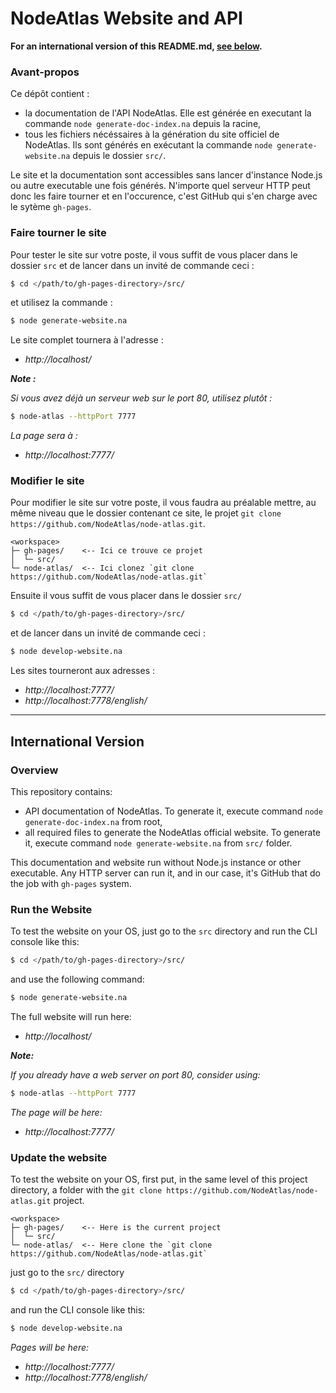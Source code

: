 # NodeAtlas Website and API #

**For an international version of this README.md, [see below](#international-version).**



### Avant-propos ###

Ce dépôt contient :
- la documentation de l'API NodeAtlas. Elle est générée en executant la commande `node generate-doc-index.na` depuis la racine,
- tous les fichiers nécéssaires à la génération du site officiel de NodeAtlas. Ils sont générés en exécutant la commande `node generate-website.na` depuis le dossier `src/`.

Le site et la documentation sont accessibles sans lancer d'instance Node.js ou autre executable une fois générés. N'importe quel serveur HTTP peut donc les faire tourner et en l'occurence, c'est GitHub qui s'en charge avec le sytème `gh-pages`.



### Faire tourner le site ###

Pour tester le site sur votre poste, il vous suffit de vous placer dans le dossier `src` et de lancer dans un invité de commande ceci :

```bash
$ cd </path/to/gh-pages-directory>/src/
```

et utilisez la commande :

```bash
$ node generate-website.na
```

Le site complet tournera à l'adresse :

- *http://localhost/*

__*Note :*__

*Si vous avez déjà un serveur web sur le port 80, utilisez plutôt :*

```bash
$ node-atlas --httpPort 7777
```

*La page sera à :*

- *http://localhost:7777/*



### Modifier le site ###

Pour modifier le site sur votre poste, il vous faudra au préalable mettre, au même niveau que le dossier contenant ce site, le projet `git clone https://github.com/NodeAtlas/node-atlas.git`.

```
<workspace>
├─ gh-pages/    <-- Ici ce trouve ce projet
│  └─ src/
└─ node-atlas/  <-- Ici clonez `git clone https://github.com/NodeAtlas/node-atlas.git`
```

Ensuite il vous suffit de vous placer dans le dossier `src/`

```bash
$ cd </path/to/gh-pages-directory>/src/
```

et de lancer dans un invité de commande ceci :

```bash
$ node develop-website.na
```

Les sites tourneront aux adresses :

- *http://localhost:7777/*
- *http://localhost:7778/english/*


-----


## International Version ##

### Overview ###

This repository contains:
- API documentation of NodeAtlas. To generate it, execute command `node generate-doc-index.na` from root,
- all required files to generate the NodeAtlas official website. To generate it, execute command `node generate-website.na` from `src/` folder.

This documentation and website run without Node.js instance or other executable. Any HTTP server can run it, and in our case, it's GitHub that do the job with `gh-pages` system.



### Run the Website ###

To test the website on your OS, just go to the `src` directory and run the CLI console like this:

```bash
$ cd </path/to/gh-pages-directory>/src/
```

and use the following command:

```bash
$ node generate-website.na
```

The full website will run here:

- *http://localhost/*

__*Note:*__

*If you already have a web server on port 80, consider using:*

```bash
$ node-atlas --httpPort 7777
```

*The page will be here:*

- *http://localhost:7777/*



### Update the website ###

To test the website on your OS, first put, in the same level of this project directory, a folder with the `git clone https://github.com/NodeAtlas/node-atlas.git` project.

```
<workspace>
├─ gh-pages/    <-- Here is the current project
│  └─ src/
└─ node-atlas/  <-- Here clone the `git clone https://github.com/NodeAtlas/node-atlas.git`
```

just go to the `src/` directory

```bash
$ cd </path/to/gh-pages-directory>/src/
```

and run the CLI console like this:

```bash
$ node develop-website.na
```

*Pages will be here:*

- *http://localhost:7777/*
- *http://localhost:7778/english/*